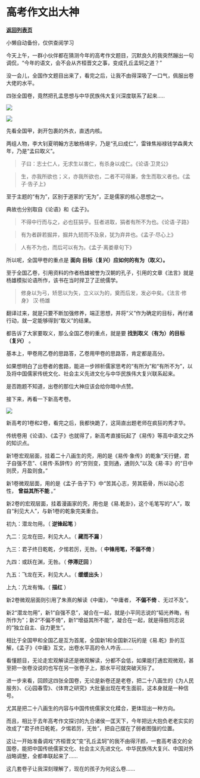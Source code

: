 # 高考作文出大神

[**返回列表页**](/gzh/政事堂2019)

小懒自动备份，仅供查阅学习

今天上午，一群小伙伴都在猜测今年的高考作文题目，沉默良久的我突然蹦出一句调侃，“今年的语文，会不会从齐桓晋文之事，变成孔丘孟轲之道？”

  

没一会儿，全国作文题目出来了，看完之后，让我不由得深吸了一口气，佩服出卷大佬的水平。

  

四张全国卷，竟然把孔孟思想与中华民族伟大复兴深度联系了起来.....

  

![](https://mmbiz.qpic.cn/mmbiz_jpg/rxhS23yu8cMZIMiayfLW5qBibEzEhkGtdbOXYLpXhr9qGAhM7usc6HmicgkoNXMYdfFUKeAQOUz4lzJ9czaX9wXxg/640?wx_fmt=jpeg)

![](https://mmbiz.qpic.cn/mmbiz_jpg/azXQmS1HA7nlpJg6wc2rg6tvKwSCGpYoVclkONAtv1LAUhrcFtrqYpKRmTMgrnByjv6d891dAZzW0MXy6C5iayg/640?wx_fmt=jpeg)

先看全国甲，剥开包裹的外衣，直透内核。

  

两组人物，李大钊夏明翰方志敏杨靖宇，乃是“孔曰成仁”，雷锋焦裕禄钱学森黄大年，乃是“孟曰取义”。

  

> 子曰：志士仁人，无求生以害仁，有杀身以成仁。《论语·卫灵公》

  

> 生，亦我所欲也；义，亦我所欲也，二者不可得兼，舍生而取义者也。《孟子·告子上》

  

至于主题的“有为”，区别于道家的“无为”，正是儒家的核心思想之一。

  

典故也分别取自《论语》和《孟子》。  

  

> 不得中行而与之，必也狂狷乎。狂者进取，狷者有所不为也。《论语·子路》

  

> 有为者辟若掘井，掘井九轫而不及泉，犹为弃井也。《孟子·尽心上》

  

> 人有不为也，而后可以有为。《孟子·离娄章句下》

  

所以呢，全国甲卷的重点是 **面向** **目标（复兴）应如何的有为（取义）。**

  

至于全国乙卷，引用资料的作者杨雄被誉为汉朝的孔子，引用的文章《法言》就是杨雄模拟论语所作，该书在当时捍卫了正统儒学。

  

> 修身以为弓，矫思以为矢，立义以为的，奠而后发，发必中矣。《法言·修身》 汉·杨雄

  

翻译过来，就是只要不断加强修养，端正思想，并将“义”作为确定的目标，再付诸行动，就一定能够得到“取义”的结果。  

  

都告诉了大家要取义，那么全国乙卷的重点，就是要 **找到取义（有为）的目标（复兴）** 。

  

基本上，甲卷用乙卷的思路答，乙卷用甲卷的思路答，肯定都是高分。

  

如果想明白了出卷者的套路，能进一步辨析儒家思考的“有所为”和“有所不为”，以及将中国儒家传统文化、社会主义先进文化与中华民族伟大复兴联系起来。

  

是否跑题不知道，出卷的那位大神应该会给你暗中点赞。

  

接下来，再看一下新高考卷。

  

![](https://mmbiz.qpic.cn/mmbiz_jpg/azXQmS1HA7nlpJg6wc2rg6tvKwSCGpYouibb4WAW0890vJRnxn4QGw3VeEHs6ibCqtH0VZh1DcFOamasS6EETNYA/640?wx_fmt=jpeg)

新高考的1卷和2卷，看完之后，我都快跪了，这简直出题老师在疯狂的秀才华。

  

传统卷用《论语》、《孟子》也就得了，新高考直接玩起了《易传》等高中语文之外的知识点。  

  

新1卷宏观层面，挂着二十八画生的壳，用的是《易传·象传》的乾象“天行健，君子自强不息”、《易传·系辞传》的“穷则变，变则通，通则久”以及《易·丰》的“日中则昃，月盈则食。”

  

新1卷微观层面，用的是《孟子·告子下》中“苦其心志，劳其筋骨，所以动心忍性， **曾益其所不能** 。”

  

新2卷的宏观层面，挂着漫画家的壳，用也是《易.乾卦》，这个毛笔写的“人”，取自“利见大人”，与新1卷的乾象完美重合。

  

初九：潜龙勿用。（ **逆锋起笔** ）

九二：见龙在田，利见大人。（ **藏而不漏** ）

九三：君子终日乾乾，夕惕若厉，无咎。（ **中锋用笔，不偏不倚** ）

九四：或跃在渊，无咎。（ **停滞迂回** ）

九五：飞龙在天，利见大人。（ **缓缓出头** ）

上九：亢龙有悔。（ **描红** ）

  

新2卷微观层面则引用了朱熹的解读《中庸》，“中庸者， **不偏不倚** 、无过不及”。

  

新2“潜龙勿用”，新1“自强不息”，凝合在一起，就是小平同志说的“韬光养晦，有所作为”；新2“不偏不倚”，新1“增益其所不能”，凝合在一起，就是得胜同志说的“独立自主、自力更生”。

  

相比于全国甲和全国乙是互为首尾，全国新1和全国新2玩的是《易.乾》卦的互解，《孟子》《中庸》互文，出卷水平高的令人咋舌........

  

看懂题目，无论走宏观解读还是微观解读，分都不会低，如果能打通宏观微观，甚至把一张卷没说的也写在另一张卷子上，那水平可就突破天际了。  

  

进一步来看，回顾这四张全国卷，无论是新卷还是老卷，把二十八画生的《为人民服务》、《沁园春雪》、《体育之研究》大批量出现在考生面前，这本身就是一种信号。

  

尤其是把二十八画生的内容与中国传统儒家文化糅合，更体现出一种方向。

  

而且，相比于去年高考作文探讨的九合诸侯一匡天下，今年把远大抱负老老实实的改成了“君子终日乾乾，夕惕若厉，无咎”，把自己摆在了弱者图强的位置。

  

这让一开始准备调戏“齐桓晋文”变“孔丘孟轲”的我不由得汗颜，一套高考语文的全国卷，能把中国传统儒家文化、社会主义先进文化、中华民族伟大复兴、中国对外战略调整，全都串联起来了......

  

这几套卷子让我深刻理解了，现在的孩子为何这么卷......  

  

